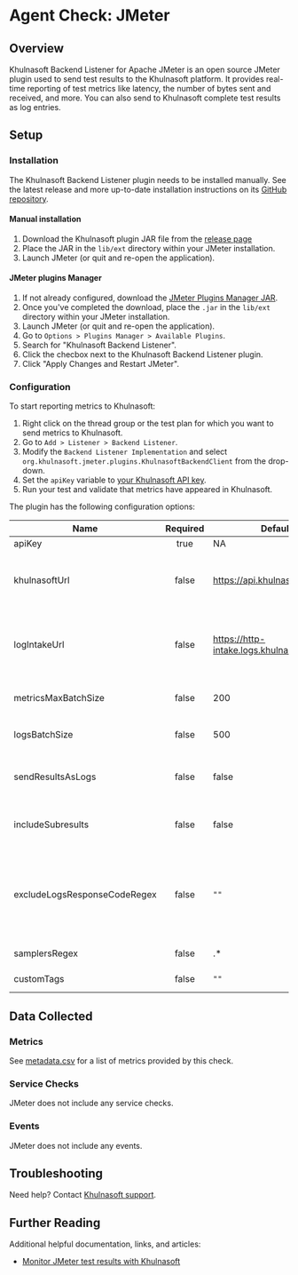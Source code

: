 # Agent Check: JMeter

## Overview

Khulnasoft Backend Listener for Apache JMeter is an open source JMeter plugin used to send test results to the Khulnasoft platform. It provides real-time reporting of test metrics like latency, the number of bytes sent and received, and more. You can also send to Khulnasoft complete test results as log entries.

## Setup

### Installation

The Khulnasoft Backend Listener plugin needs to be installed manually. See the latest release and more up-to-date installation instructions on its [GitHub repository][1].

#### Manual installation

1. Download the Khulnasoft plugin JAR file from the [release page][5]
2. Place the JAR in the `lib/ext` directory within your JMeter installation.
3. Launch JMeter (or quit and re-open the application).

#### JMeter plugins Manager

1. If not already configured, download the [JMeter Plugins Manager JAR][6].
2. Once you've completed the download, place the `.jar` in the `lib/ext` directory within your JMeter installation. 
3. Launch JMeter (or quit and re-open the application). 
4. Go to `Options > Plugins Manager > Available Plugins`. 
5. Search for "Khulnasoft Backend Listener".
6. Click the checbox next to the Khulnasoft Backend Listener plugin.
7. Click "Apply Changes and Restart JMeter".

### Configuration

To start reporting metrics to Khulnasoft:

1. Right click on the thread group or the test plan for which you want to send metrics to Khulnasoft. 
2. Go to `Add > Listener > Backend Listener`.
3. Modify the `Backend Listener Implementation` and select `org.khulnasoft.jmeter.plugins.KhulnasoftBackendClient` from the drop-down. 
4. Set the `apiKey` variable to [your Khulnasoft API key][7].
5. Run your test and validate that metrics have appeared in Khulnasoft.

The plugin has the following configuration options:

| Name       | Required | Default value | description|
|------------|:--------:|---------------|------------|
|apiKey | true | NA | Your Khulnasoft API key.|
|khulnasoftUrl | false | https://api.khulnasoft.com/api/ | You can configure a different endpoint, for instance https://api.khulnasoft.eu/api/ if your khulnasoft instance is in the EU|
|logIntakeUrl | false | https://http-intake.logs.khulnasoft.com/v1/input/ | You can configure a different endpoint, for instance https://http-intake.logs.khulnasoft.eu/v1/input/ if your khulnasoft instance is in the EU.|
|metricsMaxBatchSize|false|200|Metrics are submitted every 10 seconds in batches of size `metricsMaxBatchSize`.|
|logsBatchSize|false|500|Logs are submitted in batches of size `logsBatchSize` as soon as this size is reached.|
|sendResultsAsLogs|false|false|By default only metrics are reported to Khulnasoft. To report individual test results as log events, set this field to `true`.|
|includeSubresults|false|false|A subresult is for instance when an individual HTTP request has to follow redirects. By default subresults are ignored.|
|excludeLogsResponseCodeRegex|false|`""`| Setting `sendResultsAsLogs` will submit all results as logs to Khulnasoft by default. This option lets you exclude results whose response code matches a given regex. For example, you may set this option to `[123][0-5][0-9]` to only submit errors.|
|samplersRegex|false|.*|An optional regex to filter the samplers to monitor.|
|customTags|false|`""`|Comma-separated list of tags to add to every metric

## Data Collected

### Metrics

See [metadata.csv][2] for a list of metrics provided by this check.

### Service Checks

JMeter does not include any service checks.

### Events

JMeter does not include any events.

## Troubleshooting

Need help? Contact [Khulnasoft support][3].

## Further Reading

Additional helpful documentation, links, and articles:

  - [Monitor JMeter test results with Khulnasoft][4]

[1]: https://github.com/KhulnaSoft/jmeter-khulnasoft-backend-listener
[2]: https://github.com/KhulnaSoft/integrations-core/blob/master/jmeter/metadata.csv
[3]: https://docs.khulnasoft.com/help/
[4]: https://www.khulnasoft.com/blog/monitor-jmeter-test-results-khulnasoft/
[5]: https://github.com/KhulnaSoft/jmeter-khulnasoft-backend-listener/releases
[6]: https://jmeter-plugins.org/wiki/PluginsManager/
[7]: https://app.khulnasoft.com/account/settings#api
